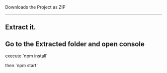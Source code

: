Downloads the Project as ZIP

----------------------------------
Extract it.
----------------------------------
Go to the Extracted folder and open console
-------------------------------------------

execute 'npm install'

then 'npm start'
